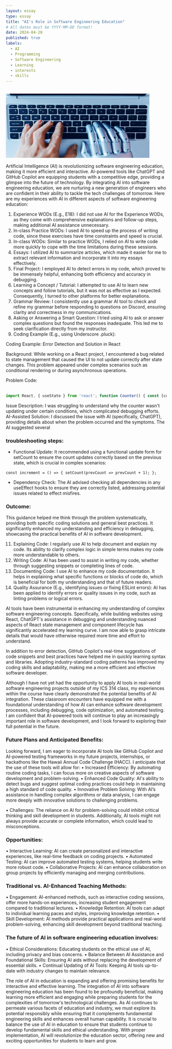 ```yaml
---
layout: essay
type: essay
title: "AI's Role in Software Engineering Education"
# All dates must be YYYY-MM-DD format!
date: 2024-04-28
published: true
labels:
  - AI
  - Programming
  - Software Engineering
  - Learning
  - interests
  - skills
---
```

<br />
<img width="450px" height="200px" class="rounded float-start pe-4" src="../img/AI.png">

Artificial Intelligence (AI) is revolutionizing software engineering education, making it more efficient and interactive. AI-powered tools like ChatGPT and GitHub Copilot are equipping students with a competitive edge, providing a glimpse into the future of technology. By integrating AI into software engineering education, we are nurturing a new generation of engineers who are confident in their ability to tackle the tech challenges of tomorrow.
Here are my experiences with AI in different aspects of software engineering education:

1.	Experience WODs (E.g., E18): I did not use AI for the Experience WODs, as they come with comprehensive explanations and follow-up steps, making additional AI assistance unnecessary. 
2.	In-class Practice WODs: I used AI to speed up the process of writing code, since these exercises have time constraints and speed is crucial.
3.	In-class WODs: Similar to practice WODs, I relied on AI to write code more quickly to cope with the time limitations during these sessions.
4.	Essays: I utilized AI to summarize articles, which made it easier for me to extract relevant information and incorporate it into my essays effectively.
5.	Final Project: I employed AI to detect errors in my code, which proved to be immensely helpful, enhancing both efficiency and accuracy in debugging.
6.	Learning a Concept / Tutorial: I attempted to use AI to learn new concepts and follow tutorials, but it was not as effective as I expected. Consequently, I turned to other platforms for better explanations.
7.	Grammar Review: I consistently use a grammar AI tool to check and refine my grammar before responding to questions on Discord, ensuring clarity and correctness in my communications.
8.	Asking or Answering a Smart Question: I tried using AI to ask or answer complex questions but found the responses inadequate. This led me to seek clarification directly from my instructor.
9.	Coding Example (E.g., using Underscore .pluck):
    
Coding Example: Error Detection and Solution in React

Background: While working on a React project, I encountered a bug related to state management that caused the UI to not update correctly after state changes. This problem appeared under complex scenarios such as conditional rendering or during asynchronous operations.

Problem Code:
```jsx

import React, { useState } from 'react'; function Counter() { const [count, setCount] = useState(0); const increment = () => { setCount(count + 1); }; return ( <div> <p>{count}</p> <button onClick={increment}>Increment</button> </div> ); }

```

Issue Description: I was struggling to understand why the counter wasn't updating under certain conditions, which complicated debugging efforts.
AI-Assisted Solution: I discussed the issue with AI (specifically, ChatGPT), providing details about when the problem occurred and the symptoms. The AI suggested several 

### troubleshooting steps:
- Functional Update: It recommended using a functional update form for setCount to ensure the count updates correctly based on the previous state, which is crucial in complex scenarios:

```
const increment = () => { setCount(prevCount => prevCount + 1); };
```

- Dependency Check: The AI advised checking all dependencies in any useEffect hooks to ensure they are correctly listed, addressing potential issues related to effect misfires.

### Outcome: 
This guidance helped me think through the problem systematically, providing both specific coding solutions and general best practices. It significantly enhanced my understanding and efficiency in debugging, showcasing the practical benefits of AI in software development.

11.	Explaining Code: I regularly use AI to help document and explain my code. Its ability to clarify complex logic in simple terms makes my code more understandable to others.
12.	Writing Code: AI has been used to assist in writing my code, whether through suggesting snippets or completing lines of code.
13.	Documenting Code: I use AI to enhance my code documentation. It helps in explaining what specific functions or blocks of code do, which is beneficial for both my understanding and that of future readers.
14.	Quality Assurance (E.g., identifying issues or fixing ESLint errors): AI has been applied to identify errors or quality issues in my code, such as linting problems or logical errors.
    
AI tools have been instrumental in enhancing my understanding of complex software engineering concepts. Specifically, while building websites using React, ChatGPT's assistance in debugging and understanding nuanced aspects of React state management and component lifecycle has significantly accelerated my learning curve. I am now able to grasp intricate details that would have otherwise required more time and effort to understand.

In addition to error detection, GitHub Copilot's real-time suggestions of code snippets and best practices have helped me in quickly learning syntax and libraries. Adopting industry-standard coding patterns has improved my coding skills and adaptability, making me a more efficient and effective software developer.

Although I have not yet had the opportunity to apply AI tools in real-world software engineering projects outside of my ICS 314 class, my experiences within the course have clearly demonstrated the potential benefits of AI integration. These classroom encounters have equipped me with a foundational understanding of how AI can enhance software development processes, including debugging, code optimization, and automated testing. I am confident that AI-powered tools will continue to play an increasingly important role in software development, and I look forward to exploring their full potential in the future.

### Future Plans and Anticipated Benefits: 
Looking forward, I am eager to incorporate AI tools like GitHub Copilot and AI-powered testing frameworks in my future projects, internships, or hackathons like the Hawaii Annual Code Challenge (HACC). I anticipate that the use of these tools will allow for:
•	Increased Efficiency: By automating routine coding tasks, I can focus more on creative aspects of software development and problem-solving.
•	Enhanced Code Quality: AI's ability to detect bugs and suggest optimal coding practices could help in maintaining a high standard of code quality.
•	Innovative Problem Solving: With AI’s assistance in handling complex algorithms or data analysis, I can engage more deeply with innovative solutions to challenging problems.

•	Challenges: The reliance on AI for problem-solving could inhibit critical thinking and skill development in students. Additionally, AI tools might not always provide accurate or complete information, which could lead to misconceptions.

### Opportunities:
•	Interactive Learning: AI can create personalized and interactive experiences, like real-time feedback on coding projects.
•	Automated Testing: AI can improve automated testing systems, helping students write more robust code.
•	Collaborative Projects: AI can enhance collaboration on group projects by efficiently managing and merging contributions.

### Traditional vs. AI-Enhanced Teaching Methods:
•	Engagement: AI-enhanced methods, such as interactive coding sessions, offer more hands-on experiences, increasing student engagement compared to traditional lectures.
•	Knowledge Retention: AI tools can adapt to individual learning paces and styles, improving knowledge retention.
•	Skill Development: AI methods provide practical applications and real-world problem-solving, enhancing skill development beyond traditional teaching.

### The future of AI in software engineering education involves:
•	Ethical Considerations: Educating students on the ethical use of AI, including privacy and bias concerns.
•	Balance Between AI Assistance and Foundational Skills: Ensuring AI aids without replacing the development of essential skills.
•	Continual Updating of AI Tools: Keeping AI tools up-to-date with industry changes to maintain relevance.

The role of AI in education is expanding and offering promising benefits for interactive and effective learning. The integration of AI into software engineering education has been found to be profoundly beneficial, making learning more efficient and engaging while preparing students for the complexities of tomorrow's technological challenges. As AI continues to permeate various facets of education and industry, we must explore its potential responsibly while ensuring that it complements fundamental engineering skills and enhances overall human capability. It is crucial to balance the use of AI in education to ensure that students continue to develop fundamental skills and ethical understanding. With proper implementation, AI will revolutionize the education sector, offering new and exciting opportunities for students to learn and grow.
